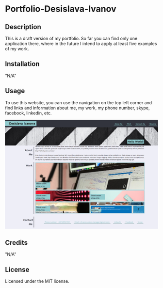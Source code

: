 # Portfolio-Desislava-Ivanov

## Description

This is a draft version of my portfolio. So far you can find only one application there, where in the future I intend to apply at least five examples of my work. 

## Installation

"N/A"

## Usage

To use this website, you can use the navigation on the top left corner and find links and information about me, my work, my phone number, skype, facebook, linkedin, etc.

![alt text](assets/images/Portfolio-Desislava-Ivanov.jpg)

## Credits

"N/A"

## License

Licensed under the MIT license.
